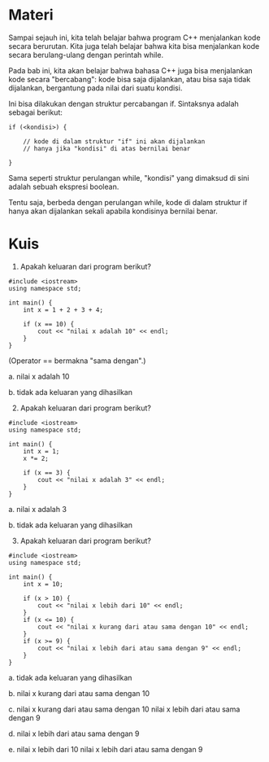 # Materi
Sampai sejauh ini, kita telah belajar bahwa program C++ menjalankan kode secara berurutan. Kita juga telah belajar bahwa kita bisa menjalankan kode secara berulang-ulang dengan perintah while.

Pada bab ini, kita akan belajar bahwa bahasa C++ juga bisa menjalankan kode secara "bercabang": kode bisa saja dijalankan, atau bisa saja tidak dijalankan, bergantung pada nilai dari suatu kondisi.

Ini bisa dilakukan dengan struktur percabangan if. Sintaksnya adalah sebagai berikut:

```
if (<kondisi>) {

    // kode di dalam struktur "if" ini akan dijalankan
    // hanya jika "kondisi" di atas bernilai benar

}
```

Sama seperti struktur perulangan while, "kondisi" yang dimaksud di sini adalah sebuah ekspresi boolean.

Tentu saja, berbeda dengan perulangan while, kode di dalam struktur if hanya akan dijalankan sekali apabila kondisinya bernilai benar.

# Kuis
1. Apakah keluaran dari program berikut?

```
#include <iostream>
using namespace std;

int main() {
    int x = 1 + 2 + 3 + 4;

    if (x == 10) {
        cout << "nilai x adalah 10" << endl;
    }
}
```

(Operator == bermakna "sama dengan".)

a. nilai x adalah 10

b. tidak ada keluaran yang dihasilkan

2. Apakah keluaran dari program berikut?

```
#include <iostream>
using namespace std;

int main() {
    int x = 1;
    x *= 2;

    if (x == 3) {
        cout << "nilai x adalah 3" << endl;
    }
}
```

a. nilai x adalah 3

b. tidak ada keluaran yang dihasilkan

3. Apakah keluaran dari program berikut?

```
#include <iostream>
using namespace std;

int main() {
    int x = 10;

    if (x > 10) {
        cout << "nilai x lebih dari 10" << endl;
    }
    if (x <= 10) {
        cout << "nilai x kurang dari atau sama dengan 10" << endl;
    }
    if (x >= 9) {
        cout << "nilai x lebih dari atau sama dengan 9" << endl;
    }
}
```

a. tidak ada keluaran yang dihasilkan

b. nilai x kurang dari atau sama dengan 10

c.  nilai x kurang dari atau sama dengan 10
    nilai x lebih dari atau sama dengan 9

d. nilai x lebih dari atau sama dengan 9

e. nilai x lebih dari 10
   nilai x lebih dari atau sama dengan 9